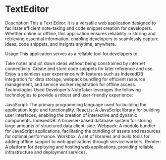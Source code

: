 # TextEditor

Description
This a Text Editor. It is a versatile web application designed to facilitate efficient note-taking and code snippet creation for developers. Whether online or offline, this application ensures reliability in storing and retrieving essential information, enabling developers to seamlessly capture ideas, code snippets, and insights anytime, anywhere.

Usage
This application serves as a reliable tool for developers to:

Take notes and jot down ideas without being constrained by internet connectivity.
Create and store code snippets for later reference and use.
Enjoy a seamless user experience with features such as IndexedDB integration for data storage, webpack bundling for efficient resource management, and service worker registration for offline access.
Technologies Used
Developer's NoteTaker leverages the following technologies to provide a robust and user-friendly experience:

JavaScript: The primary programming language used for building the application logic and functionality.
React.js: A JavaScript library for building user interfaces, enabling the creation of interactive and dynamic components.
IndexedDB: A browser-based database system for storing large amounts of structured data client-side.
Webpack: A module bundler for JavaScript applications, facilitating the bundling of assets and resources for optimal performance.
Workbox: A set of libraries and build tools for adding offline support to web applications through service workers.
Render: A platform for deploying and hosting web applications, providing reliable infrastructure and deployment services.
